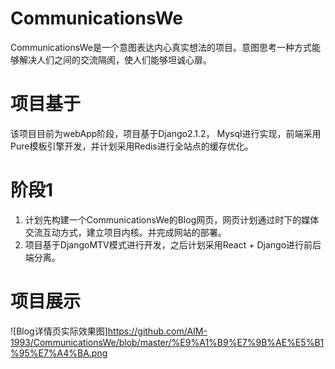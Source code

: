 # CommunicationsWe
CommunicationsWe是一个意图表达内心真实想法的项目。意图思考一种方式能够解决人们之间的交流隔阂，使人们能够坦诚心扉。


# 项目基于
该项目目前为webApp阶段，项目基于Django2.1.2， Mysql进行实现，前端采用Pure模板引擎开发，并计划采用Redis进行全站点的缓存优化。
# 阶段1
1. 计划先构建一个CommunicationsWe的Blog网页，网页计划通过时下的媒体交流互动方式，建立项目内核。并完成网站的部署。
2. 项目基于DjangoMTV模式进行开发，之后计划采用React + Django进行前后端分离。
# 项目展示
![Blog详情页实际效果图]https://github.com/AIM-1993/CommunicationsWe/blob/master/%E9%A1%B9%E7%9B%AE%E5%B1%95%E7%A4%BA.png